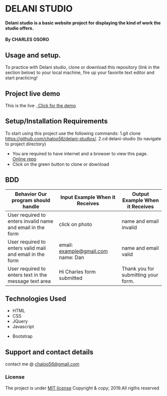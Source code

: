# DELANI STUDIO
#### Delani studio is a basic website project for displaying the kind of work the studio offers.
#### By **CHARLES OSORO**

## Usage and setup.
To practice with Delani studio, clone or download this repository (link in the section below) to your local machine, fire up your favorite text editor and start practicing!

## Project live demo
This is the live .[ Click for the demo](https://chaloo56.github.io/Delani-Studios/.)

## Setup/Installation Requirements
To start using this project use the following commands:
1.git clone https://github.com/chaloo56/delani-studios/.
2.cd delani-studio (to navigate to project directory)
*  You are required to have internet and a browser to view this page.  [Online repo](https://chaloo56.github.io/Delani-Studios/.)
* Click on the green button to clone or download

## BDD
| Behavior Our program should handle             | Input Example When it Receives | Output Example When it Receives     |
|------------------------------------------------|--------------------------------|-------------------------------------|
| User required to enters invalid name and email in the form | click on photo         | name and email invalid              |
| User required to enters valid mail and email in the form   | email: example@gmail.com name: Dan | name and email valid                |
| User required to enters text in the message text area      |  Hi Charles form submitted           | Thank you for submitting your form. |

## Technologies Used
* HTML
* CSS
* JQuery
* Javascript
+ Bootstrap

## Support and contact details
contact me @ chaloo56@gmail.com
### License
The project is under [MIT license](https://github.com/chaloo56/delani-studios/blob/master/LICENSE)
Copyright & copy; 2019.All rigths reserved
